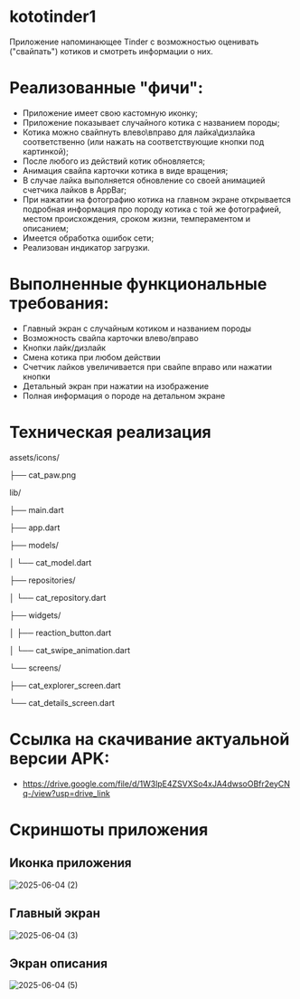 # kototinder1

Приложение напоминающее Tinder с возможностью оценивать ("свайпать") котиков и смотреть информации о них.

# Реализованные "фичи":

- Приложение имеет свою кастомную иконку;
- Приложение показывает случайного котика с названием породы;
- Котика можно свайпнуть влево\вправо для лайка\дизлайка соответственно (или нажать на соответствующие кнопки под картинкой);
- После любого из действий котик обновляется;
- Анимация свайпа карточки котика в виде вращения;
- В случае лайка выполняется обновление со своей анимацией счетчика лайков в AppBar;
- При нажатии на фотографию котика на главном экране открывается подробная информация про породу котика с той же фотографией, местом происхождения, сроком жизни, темпераментом и описанием;
- Имеется обработка ошибок сети;
- Реализован индикатор загрузки.

# Выполненные функциональные требования:

- Главный экран с случайным котиком и названием породы
- Возможность свайпа карточки влево/вправо
- Кнопки лайк/дизлайк
- Смена котика при любом действии
- Счетчик лайков увеличивается при свайпе вправо или нажатии кнопки
- Детальный экран при нажатии на изображение
- Полная информация о породе на детальном экране

# Техническая реализация

assets/icons/

├── cat_paw.png

lib/

├── main.dart

├── app.dart

├── models/

│   └── cat_model.dart

├── repositories/

│   └── cat_repository.dart

├── widgets/

│   ├── reaction_button.dart

│   └── cat_swipe_animation.dart

└── screens/

   ├── cat_explorer_screen.dart
    
   └── cat_details_screen.dart

# Ссылка на скачивание актуальной версии APK:

- https://drive.google.com/file/d/1W3lpE4ZSVXSo4xJA4dwsoOBfr2eyCNq-/view?usp=drive_link

# Скриншоты приложения

## Иконка приложения
 
![2025-06-04 (2)](https://github.com/user-attachments/assets/8e349be1-1dbe-4c8e-a011-b5f89feeac5a)

## Главный экран
 
![2025-06-04 (3)](https://github.com/user-attachments/assets/206ad8ee-3903-4951-968d-156ede6e672f)

## Экран описания
 
![2025-06-04 (5)](https://github.com/user-attachments/assets/a2952d21-5e9f-499b-bffe-0c19e50cc46e)
